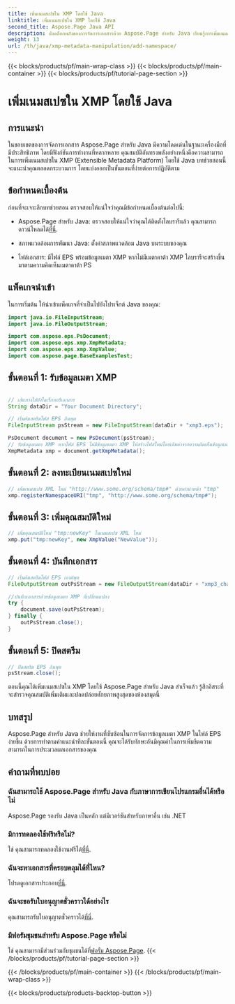 ```yaml
---
title: เพิ่มเนมสเปซใน XMP โดยใช้ Java
linktitle: เพิ่มเนมสเปซใน XMP โดยใช้ Java
second_title: Aspose.Page Java API
description: ปลดล็อกพลังของการจัดการเอกสารด้วย Aspose.Page สำหรับ Java เรียนรู้การเพิ่มเนมสเปซ XMP ได้อย่างง่ายดายในคู่มือที่ครอบคลุมนี้
weight: 13
url: /th/java/xmp-metadata-manipulation/add-namespace/
---
```


{{< blocks/products/pf/main-wrap-class >}}
{{< blocks/products/pf/main-container >}}
{{< blocks/products/pf/tutorial-page-section >}}

# เพิ่มเนมสเปซใน XMP โดยใช้ Java


## การแนะนำ

ในขอบเขตของการจัดการเอกสาร Aspose.Page สำหรับ Java มีความโดดเด่นในฐานะเครื่องมือที่มีประสิทธิภาพ โดยมีฟังก์ชันการทำงานที่หลากหลาย คุณสมบัติอันทรงพลังอย่างหนึ่งคือความสามารถในการเพิ่มเนมสเปซใน XMP (Extensible Metadata Platform) โดยใช้ Java บทช่วยสอนนี้จะแนะนำคุณตลอดกระบวนการ โดยแบ่งออกเป็นขั้นตอนที่ง่ายต่อการปฏิบัติตาม

## ข้อกำหนดเบื้องต้น

ก่อนที่จะเจาะลึกบทช่วยสอน ตรวจสอบให้แน่ใจว่าคุณมีข้อกำหนดเบื้องต้นต่อไปนี้:

-  Aspose.Page สำหรับ Java: ตรวจสอบให้แน่ใจว่าคุณได้ติดตั้งไลบรารีแล้ว คุณสามารถดาวน์โหลดได้[ที่นี่](https://releases.aspose.com/page/java/).

- สภาพแวดล้อมการพัฒนา Java: ตั้งค่าสภาพแวดล้อม Java บนระบบของคุณ

- ไฟล์เอกสาร: มีไฟล์ EPS พร้อมข้อมูลเมตา XMP หากไม่มีเมตาดาต้า XMP ไลบรารีจะสร้างขึ้นมาตามความคิดเห็นเมตาดาต้า PS

## แพ็คเกจนำเข้า

ในการเริ่มต้น ให้นำเข้าแพ็คเกจที่จำเป็นไปยังโปรเจ็กต์ Java ของคุณ:

```java
import java.io.FileInputStream;
import java.io.FileOutputStream;

import com.aspose.eps.PsDocument;
import com.aspose.eps.xmp.XmpMetadata;
import com.aspose.eps.xmp.XmpValue;
import com.aspose.page.BaseExamplesTest;
```

## ขั้นตอนที่ 1: รับข้อมูลเมตา XMP

```java

// เส้นทางไปยังไดเร็กทอรีเอกสาร
String dataDir = "Your Document Directory";

// เริ่มต้นสตรีมไฟล์ EPS อินพุต
FileInputStream psStream = new FileInputStream(dataDir + "xmp3.eps");

PsDocument document = new PsDocument(psStream);
// รับข้อมูลเมตา XMP หากไฟล์ EPS ไม่มีข้อมูลเมตา XMP ให้สร้างไฟล์ใหม่โดยเติมค่าจากความคิดเห็นข้อมูลเมตา PS (%%Creator, %%CreateDate, %%Title ฯลฯ)
XmpMetadata xmp = document.getXmpMetadata();
```

## ขั้นตอนที่ 2: ลงทะเบียนเนมสเปซใหม่

```java
// เพิ่มเนมสเปซ XML ใหม่ "http://www.some.org/schema/tmp#" ด้วยคำนำหน้า "tmp"
xmp.registerNamespaceURI("tmp", "http://www.some.org/schema/tmp#");
```

## ขั้นตอนที่ 3: เพิ่มคุณสมบัติใหม่

```java
// เพิ่มคุณสมบัติใหม่ "tmp:newKey" ในเนมสเปซ XML ใหม่
xmp.put("tmp:newKey", new XmpValue("NewValue"));
```

## ขั้นตอนที่ 4: บันทึกเอกสาร

```java
// เริ่มต้นสตรีมไฟล์ EPS เอาต์พุต
FileOutputStream outPsStream = new FileOutputStream(dataDir + "xmp3_changed.eps");

//บันทึกเอกสารด้วยข้อมูลเมตา XMP ที่เปลี่ยนแปลง
try {
    document.save(outPsStream);
} finally {
    outPsStream.close();
}
```

## ขั้นตอนที่ 5: ปิดสตรีม

```java
// ปิดสตรีม EPS อินพุต
psStream.close();
```

ตอนนี้คุณได้เพิ่มเนมสเปซใน XMP โดยใช้ Aspose.Page สำหรับ Java สำเร็จแล้ว รู้สึกอิสระที่จะสำรวจคุณสมบัติเพิ่มเติมและปลดปล่อยศักยภาพสูงสุดของห้องสมุดนี้

## บทสรุป

Aspose.Page สำหรับ Java ช่วยให้งานที่ซับซ้อนในการจัดการข้อมูลเมตา XMP ในไฟล์ EPS ง่ายขึ้น ด้วยการทำตามคำแนะนำทีละขั้นตอนนี้ คุณจะได้รับทักษะอันมีคุณค่าในการเพิ่มขีดความสามารถในการประมวลผลเอกสารของคุณ

## คำถามที่พบบ่อย

### ฉันสามารถใช้ Aspose.Page สำหรับ Java กับภาษาการเขียนโปรแกรมอื่นได้หรือไม่
Aspose.Page รองรับ Java เป็นหลัก แต่มีเวอร์ชันสำหรับภาษาอื่น เช่น .NET

### มีการทดลองใช้ฟรีหรือไม่?
 ใช่ คุณสามารถทดลองใช้งานฟรีได้[ที่นี่](https://releases.aspose.com/).

### ฉันจะหาเอกสารที่ครอบคลุมได้ที่ไหน?
 โปรดดูเอกสารประกอบ[ที่นี่](https://reference.aspose.com/page/java/).

### ฉันจะขอรับใบอนุญาตชั่วคราวได้อย่างไร
 คุณสามารถรับใบอนุญาตชั่วคราวได้[ที่นี่](https://purchase.aspose.com/temporary-license/).

### มีฟอรัมชุมชนสำหรับ Aspose.Page หรือไม่
 ใช่ คุณสามารถมีส่วนร่วมกับชุมชนได้ที่[ฟอรั่ม Aspose.Page](https://forum.aspose.com/c/page/39).
{{< /blocks/products/pf/tutorial-page-section >}}

{{< /blocks/products/pf/main-container >}}
{{< /blocks/products/pf/main-wrap-class >}}

{{< blocks/products/products-backtop-button >}}
